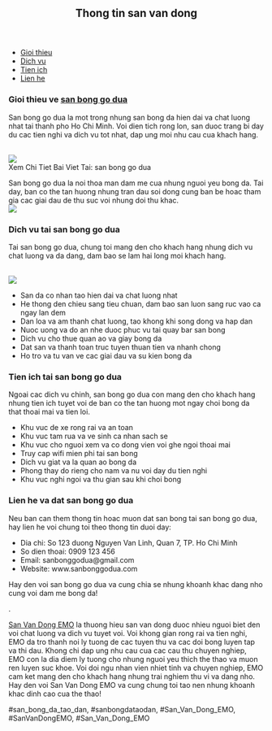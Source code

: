 <header>

<h2>Thong tin san van dong</h2>
</header><nav>
<ul>
<li><a href="#gioi-thieu">Gioi thieu</a></li>
<li><a href="#dich-vu">Dich vu</a></li>
<li><a href="#tien-ich">Tien ich</a></li>
<li><a href="#lien-he">Lien he</a></li>
</ul>
</nav><main>
<section id="gioi-thieu">
<h3>Gioi thieu ve <a href="https://sanbongdepemo.com/san-bong-go-dua/">san bong go dua</a></h3>
<p>San bong go dua la mot trong nhung san bong da hien dai va chat luong nhat tai thanh pho Ho Chi Minh. Voi dien tich rong lon, san duoc trang bi day du cac tien nghi va dich vu tot nhat, dap ung moi nhu cau cua khach hang.</p><br><img src="https://sanbongdepemo.com/wp-content/uploads/2024/12/cropped-Du-an-moi.png"></br>
Xem Chi Tiet Bai Viet Tai: san bong go dua
<p>San bong go dua la noi thoa man dam me cua nhung nguoi yeu bong da. Tai day, ban co the tan huong nhung tran dau soi dong cung ban be hoac tham gia cac giai dau de thu suc voi nhung doi thu khac.<br><img src="https://sanbongdepemo.com/wp-content/uploads/2024/12/san-van-dong-thien-truong.png"></br>
</section>
<section id="dich-vu">
<h3>Dich vu tai san bong go dua</h3>
<p>Tai san bong go dua, chung toi mang den cho khach hang nhung dich vu chat luong va da dang, dam bao se lam hai long moi khach hang.</p><br><img src="https://sanbongdepemo.com/wp-content/uploads/2024/12/san-van-dong-phu-tho.png"></br>
<ul>
<li>San da co nhan tao hien dai va chat luong nhat</li>
<li>He thong den chieu sang tieu chuan, dam bao san luon sang ruc vao ca ngay lan dem</li>
<li>Dan loa va am thanh chat luong, tao khong khi song dong va hap dan</li>
<li>Nuoc uong va do an nhe duoc phuc vu tai quay bar san bong</li>
<li>Dich vu cho thue quan ao va giay bong da</li>
<li>Dat san va thanh toan truc tuyen thuan tien va nhanh chong</li>
<li>Ho tro va tu van ve cac giai dau va su kien bong da</li>
</ul>
</section>
<section id="tien-ich">
<h3>Tien ich tai san bong go dua</h3>
<p>Ngoai cac dich vu chinh, san bong go dua con mang den cho khach hang nhung tien ich tuyet voi de ban co the tan huong mot ngay choi bong da that thoai mai va tien loi.
<ul>
<li>Khu vuc de xe rong rai va an toan</li>
<li>Khu vuc tam rua va ve sinh ca nhan sach se</li>
<li>Khu vuc cho nguoi xem va co dong vien voi ghe ngoi thoai mai</li>
<li>Truy cap wifi mien phi tai san bong</li>
<li>Dich vu giat va la quan ao bong da</li>
<li>Phong thay do rieng cho nam va nu voi day du tien nghi</li>
<li>Khu vuc nghi ngoi va thu gian sau khi choi bong</li>
</ul>
</section>
<section id="lien-he">
<h3>Lien he va dat san bong go dua</h3>
<p>Neu ban can them thong tin hoac muon dat san bong tai san bong go dua, hay lien he voi chung toi theo thong tin duoi day:</p>
<ul>
<li>Dia chi: So 123 duong Nguyen Van Linh, Quan 7, TP. Ho Chi Minh</li>
<li>So dien thoai: 0909 123 456</li>
<li>Email: sanbonggodua@gmail.com</li>
<li>Website: www.sanbonggodua.com</li>
</ul>
<p>Hay den voi san bong go dua va cung chia se nhung khoanh khac dang nho cung voi dam me bong da!
</section>
</main><p>. 

<a href="https://sanbongdepemo.com/">San Van Dong EMO</a> la thuong hieu san van dong duoc nhieu nguoi biet den voi chat luong va dich vu tuyet voi. Voi khong gian rong rai va tien nghi, EMO da tro thanh noi ly tuong de cac tuyen thu va cac doi bong luyen tap va thi dau. Khong chi dap ung nhu cau cua cac cau thu chuyen nghiep, EMO con la dia diem ly tuong cho nhung nguoi yeu thich the thao va muon ren luyen suc khoe. Voi doi ngu nhan vien nhiet tinh va chuyen nghiep, EMO cam ket mang den cho khach hang nhung trai nghiem thu vi va dang nho. Hay den voi San Van Dong EMO va cung chung toi tao nen nhung khoanh khac dinh cao cua the thao!</p>
#san_bong_da_tao_dan, #sanbongdataodan, #San_Van_Dong_EMO, #SanVanDongEMO, #San_Van_Dong_EMO
